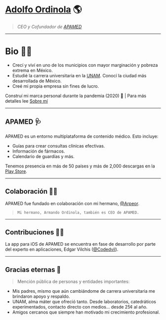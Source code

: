 # [Adolfo Ordinola](https://AdolfoOrdinola.com) 🌎
> *CEO y Cofundador de [APAMED](https://adolfoordinola.com/proyectos/apamed)*

***
# Bio ✍🏽
- Crecí y viví en uno de los municipios con mayor marginación y pobreza extrema en México.
- Estudié la carrera universitaria en la [UNAM](https://www.unam.mx). Conocí la ciudad más desarrollada de México.
- Creé mi propia empresa sin fines de lucro.

Construí mi marca personal durante la pandemia (2020) 🚀
| Para más detalles lee [Sobre mí](https://adolfoordinola.com/sobre-mi)

***
## APAMED 🩺
APAMED es un entorno multiplataforma de contenido médico. Esto incluye:
- Guías para crear consultas clínicas efectivas.
- Información de fármacos.
- Calendario de guardías y más.

Tenemos presencia en más de 50 países y más de 2,000 descargas en la [Play Store](https://play.google.com/store/apps/details?id=com.fortinlabs.apamed).

***
## Colaboración 🤝🏽
APAMED fue fundado en colaboración con mi hermano, [@Arpeor](https://twitter.com/intent/user?screen_name=Arpeor).

> ``Mi hermano, Armando Ordinola, también es CEO de APAMED.``

***
## Contribuciones 💪🏽
La app para iOS de APAMED se encuentra en fase de desarrollo por parte del experto en aplicaciones, Edgar Vilchis ([@Codedvil](https://twitter.com/intent/user?screen_name=Codedvil)).

***
## Gracias eternas 🎁
> Mención pública de personas y entidades importantes:

- Mis padres, mismo que aún cambiándome de carrera universitaria me brindaron apoyo y respaldo.
- UNAM, alma máter que ofreció tanto. Desde laboratorios, catedráticos experimentados, contacto directo con medios... desde 25¢ al año.
- Amigos cercanos que siempre han motivado mi crecimiento profesional.




<!---
AdolfoOrdinola/AdolfoOrdinola is a ✨ special ✨ repository because its `README.md` (this file) appears on your GitHub profile.
You can click the Preview link to take a look at your changes.
--->
